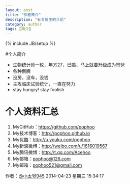 ```yaml
---
layout: post
title: "作者简介"
description: "有关博主的介绍"
category: author
tags: [简介]
---
```

{% include JB/setup %}


#个人简介   

- 生物统计师一枚，年方27，已婚，马上就要升级成为爸爸
- 各种倒腾
- 没房，没车，没钱
- 主攻临床试验统计，一直在努力
- stay hungry! stay foolish



# 个人资料汇总 #
1. MyGitHub：<https://github.com/pophoo>
2. My技术博客：<http://pophoo.github.io> 
3. My优酷：<http://u.youku.com/pophoo>
4. My新浪微博：<http://weibo.com/u/1616019567> 
5. My腾讯微博：<http://t.qq.com/Acehoo> 
6. My邮箱：<a href="mailto:pophoo@126.com" cursor="pointer">pophoo@126.com</a>
7. My邮箱：<a href="mailto:pophoo521@gmail.com">pophoo521@gmail.com</a>


作者：[@小太爷945](http://weibo.com/u/1616019567)
2014-04-23 星期三 15:34:17 